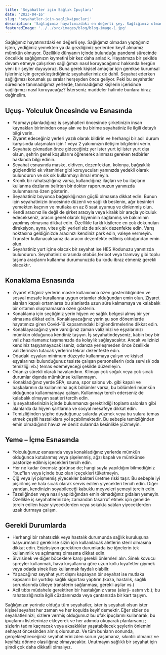```yaml
---
title: 'Seyahatler için Sağlık İpuçları'
date: '2023-04-16'
slug: 'seyahatler-icin-saglik=ipuclari'
description: 'Sağlığımız hayatımızdaki en değerli şey. Sağlığımız olmadan yaptığımız işten, yediğimiz yemekten ya da gezdiğimiz yerlerden keyif almamız mümkün olmuyor. Özellikle dünyanın içinde bulunduğu pandemi sürecinde öncelikle sağlığımızın kıymetini bir kez daha anladık.'
featuredImage: '../../src/images/blog/blog-image-1.jpg'
---
```


Sağlığımız hayatımızdaki en değerli şey. Sağlığımız olmadan yaptığımız işten, yediğimiz yemekten ya da gezdiğimiz yerlerden keyif almamız mümkün olmuyor. Özellikle dünyanın içinde bulunduğu pandemi sürecinde öncelikle sağlığımızın kıymetini bir kez daha anladık. Hayatımıza bir şekilde devam etmeye çalışırken sağlığımızı nasıl koruyacağımız hakkında hergün yeni bir şeyler duyuyoruz. Buna gerek kişisel amaçlar için gerekse kurumsal işlerimiz için gerçekleştirdiğimiz seyahatlerimiz de dahil. Seyahat ederken sağlığımızı korumak şu sıralar herşeyden önce geliyor. Peki bu seyahatler süresince tanımadığımız yerlerde, tanımadığımız kişilerin içerisinde sağlığımızı nasıl koruyacağız? İsterseniz maddeler halinde bunlara biraz değinelim.



## Uçuş- Yolculuk Öncesinde ve Esnasında

* Yapmayı planladığınız iş seyahatleri öncesinde şirketinizin insan kaynakları biriminden onay alın ve bu birime seyahatiniz ile ilgili detaylı bilgi verin.
* Ziyaret edeceğiniz yerleri yazılı olarak bildirin ve herhangi bir acil durum karşısında ulaşmaları için 1 veya 2 yakınınızın iletişim bilgilerini verin.
* Seyahate çıkmadan önce gideceğiniz yer ister yurt içi ister yurt dışı olsun, şehrin genel koşullarını öğrenerek alınması gereken tedbirler hakkında bilgi edinin.
* Seyahat esnasında maske, eldiven, dezenfektan, kolonya, bağışıklık güçlendirici ek vitaminler gibi koruyucuları yanınızda yedekli olarak bulundurun ve sık sık kullanmayı ihmal etmeyin.
* Kronik bir rahatsızlığınız varsa, kullandığınız ilaçları ve bu ilaçların kullanma dozlarını belirten bir doktor raporunuzun yanınızda bulunmasına özen gösterin.
* Seyahatiniz boyunca bağışıklığınızın güçlü olmasına dikkat edin. Bunun için seyahatinizin öncesinde düzenli ve sağlıklı beslenin, ağır besinleri yemekten kaçının ve mutlaka en az 8 saat uyumuş ve dinlenmiş olun.
* Kendi aracınız ile değil de şirket aracıyla veya kiralık bir araçla yolculuk edecekseniz, aracın genel olarak hijyeninin sağlanmış ve bakımının yapılmış olmasına dikkat edin. Özellikle farklı kişilerce en çok dokunulan direksiyon, ayna, vites gibi yerleri siz de sık sık dezenfekte edin. Varış noktasına geldiğinizde aracınızı kendiniz park edin, valeye vermeyin. Transfer kullanacaksanız da aracın dezenfekte edilmiş olduğundan emin olun.
* Seyahatiniz yurt içine olacak bir seyahat ise HES Kodunuzu yanınızda bulundurun. Seyahatiniz sırasında otobüs,feribot veya tramvay gibi toplu taşıma araçlarını kullanma durumunuzda bu kodu ibraz etmeniz gerekli olacaktır.

## Konaklama Esnasında

* Ziyaret ettiğiniz yerlerin maske kullanımına özen gösterildiğinden ve sosyal mesafe kurallarına uygun ortamlar olduğundan emin olun. Ziyaret alanları kapalı ortamlarsa bu alanlarda uzun süre kalmamaya ve kalabalık bir ortamın oluşmamasına özen gösterin.
* Konaklama için seçtiğiniz yerin hijyen ve sağlık belgesi almış bir yer olmasına dikkat edin. Konaklayacağınız yerin şu son dönemlerde hayatımıza giren Covid-19 kapsamındaki bilgilendirmelerine dikkat edin.
* Konaklayacağınız yere vardığınız zaman valizinizi ve eşyalarınızı mümkün olduğunca kendiniz taşıyın. İş seyahatindeyseniz, kabin boy bir valiz hazırlamanız taşımanızda da kolaylık sağlayacaktır. Ancak valizinizi kendiniz taşıyamayacak iseniz, odanıza yerleşmeden önce özellikle valizlerinizin tutacak yerlerini tekrar dezenfekte edin.
* Odadaki eşyaları minimum düzeyde kullanmaya çalışın ve kişisel eşyalarınızı bulunduğunuz tesiste çalışan personellerin (oda servisi/ oda temizliği vb.) temas edemeyeceği şekilde düzenleyin.
* Odanızı sürekli olarak havalandırın. Klimayı çok soğuk veya çok sıcak durumlar dışında mümkünse kullanmayın.
* Konakladığınız yerde SPA, sauna, spor salonu vb. gibi kapalı ve başkalarının da kullanımına açık bölümler varsa, bu bölümleri mümkün olduğunca kullanmamaya çalışın. Kullanmayı tercih ederseniz de kalabalık olmayan saatleri tercih edin.
* İş seyahatlerinizin içinde bulunmanızı gerektirdiği toplantı salonları gibi alanlarda da hijyen şartlarına ve sosyal mesafeye dikkat edin.
* Temizliğinden şüphe duyduğunuz sularda yüzmek veya bu sulara temas etmek çeşitli hastalıklara yol açabilmektedir. Bu sebeple temizliğinden emin olmadığınız havuz ve deniz sularında kesinlikle yüzmeyin.

## Yeme – İçme Esnasında

- Yolculuğunuz esnasında veya konakladığınız yerlerde mümkün olduğunca kutulanmış veya şişelenmiş, ağzı kapalı ve mümkünse pastörize edilmiş içecekleri tercih edin.
- Her ne kadar önemsiz görünse de; hangi suyla yapıldığını bilmediğiniz “buz”ları veya içinde buz olan içeçekleri tüketmeyin.
- Çiğ veya iyi pişmemiş yiyecekler bakteri üretme riski taşır. Bu sebeple iyi pişirilmiş ve hala sıcak olarak servis edilen yiyecekleri tercih edin. Diğer yandan, kendinizin soyabileceği kabuklu meyveleri yemeyi tercih edin.
- Tazeliğinden veya nasıl yapıldığından emin olmadığınız gıdaları yemeyin. Özellikle iş seyahatlerinizde; zamandan tasarruf etmek için genelde tercih edilen hazır yiyeceklerden veya sokakta satılan yiyeceklerden uzak durmaya çalışın.

## Gerekli Durumlarda

- Herhangi bir rahatsızlık veya hastalık durumunda sağlık kuruluşuna başvurmanız gerekirse sizin için kullanılacak aletlerin steril olmasına dikkat edin. Enjeksiyon gerektiren durumlarda ise iğnelerin tek kullanımlık ve açılmamış olmasına dikkat edin.
- Sivrisinek ve diğer böceklere karşı gerekli önlemleri alın. Sinek kovucu spreyler kullanmak, hava koşullarına göre uzun kollu kıyafetler giymek veya odada sinek ilacı kullanmak faydalı olabilir.
- Yapacağınız seyahat yurt dışını kapsayan bir seyahat ise mutlaka kapsamlı bir yurtdışı sağlık sigortası yaptırın.(kaza, hastalık, sağlık sorunlarında ülkeye transferin sağlanması, gerekli aşılar vs.)
- Acil tıbbı müdahele gerektiren bir hastalığınız varsa (alerji- astım vb.); bu rahatsızlığınızla ilgili cüzdanınızda veya çantanızda bir kart taşıyın.

Sağlığınızın yerinde olduğu tüm seyahatler, ister iş seyahati olsun ister kişisel seyahat her zaman ve her koşulda keyif demektir. Eğer sizler de seyahatlerinizi, sizlere vermiş olduğumuz bu ufak ipuçlarını kullanarak, bu ipuçlarını listelerinize ekleyerek ve her adımda okuyarak planlarsanız; sizlerin tadını kaçıracak veya aksaklıklar yaşatabilecek şeylerin önlemini sehayat öncesinden almış olursunuz. Ve tüm bunların sonunda, gerçekleştireceğiniz seyahatlerinizden sorun yaşamanız, sıkıntılı olmanız ve keyifsiz dönme olasılığınız olmayacaktır. Unutmayın sağlıklı bir seyahat için şimdi çok daha dikkatli olmalıyız.
